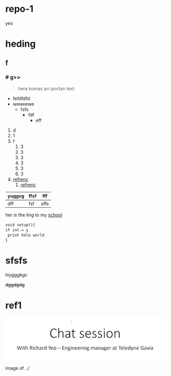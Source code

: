 # repo-1

yes
# heding
## f
### # g>>
>hera komas an iportan text 
- fefdfdfd
- weweewe
    - fsfs
        - fdf
            - eff

1. d
1. 1 
1. f 
    1. 3
    1. 3
    1. 3
    1. 3
    1. 3
    1. 3
1. [refrenc](#ref1)
    1. [refrenc](sfsfs)


yuggvg | ffxf | fff 
---| ---| ---|
dff | fsf| sffs 

her is the ling to my [school ](https://tskoli.is/)
```arduino
void setup(){
if int.= y 
 print helo world
}
```
<!--**texti *discored* \*er**
-->
# sfsfs

*hiygggkgc*

~~dggdgdg~~

# ref1




![image of mu and my dad](somthing.png)

image of ../